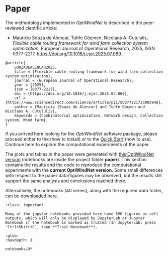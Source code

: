 # Paper

The methodology implemented in *OptiWindNet* is described in the peer-reviewed cientific article:
- Mauricio Souza de Alencar, Tuhfe Göçmen, Nicolaos A. Cutululis,
_Flexible cable routing framework for wind farm collection system optimization_,
European Journal of Operational Research,
2025, ISSN 0377-2217, <https://doi.org/10.1016/j.ejor.2025.07.069>.

```{code-block} bib
@article{
    SOUZADEALENCAR2025,
    title = {Flexible cable routing framework for wind farm collection system optimization},
    journal = {European Journal of Operational Research},
    year = {2025},
    issn = {0377-2217},
    doi = {https://doi.org/10.1016/j.ejor.2025.07.069},
    url = {https://www.sciencedirect.com/science/article/pii/S0377221725005946},
    author = {Mauricio {Souza de Alencar} and Tuhfe Göçmen and Nicolaos A. Cutululis},
    keywords = {Combinatorial optimization, Network design, Collection system, Wind farm},
}
```

If you arrived here looking for the *OptiWindNet* software package, please proceed either to the [](setup.md) (how to install) or to the [Quick Start](notebooks/quickstart_high) (how to use). Continue here to explore the computational experiments of the paper.

The plots and tables in the paper were generated with [this OptiWindNet version](https://gitlab.windenergy.dtu.dk/TOPFARM/OptiWindNet/-/tree/cf8420fd1f5ef64e089c9d96012789eaaf0b4e86) (notebooks are inside the project folder **paper**). This section contains the results and the code to reproduce the computational experiments with the **current OptiWindNet version**. Some small differences with respect to the paper data/figures may be observed, but the results still support the same analysis and conclusions reached there. 

Alternatively, the notebooks (40 series), along with the required *data* folder, can be [downloaded here](https://gitlab.windenergy.dtu.dk/TOPFARM/OptiWindNet/-/tree/main/docs/notebooks/).

```{admonition} Important
:class: important

Many of the jupyter notebooks provided here have SVG figures as cell outputs, which will only be displayed by JupyterLab or Jupyter Notebook if the notebook is marked as trusted (In JupyterLab: press `Ctrl+Shift+C`, then **Trust Notebook**).
```

```{toctree}
:glob:
:maxdepth: 1

notebooks/4*
```
